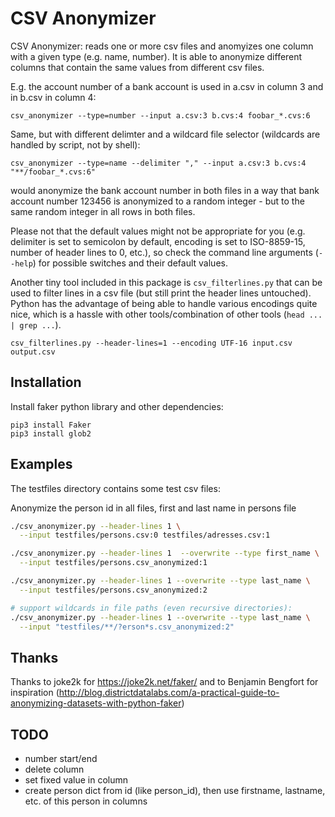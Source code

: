 # CSV Anonymizer

CSV Anonymizer: reads one or more csv files and anomyizes one column with a given type (e.g. name, number).
It is able to anonymize different columns that contain the same values from different csv files.

E.g. the account number of a bank account is used in a.csv in column 3 and in b.csv in column 4:

    csv_anonymizer --type=number --input a.csv:3 b.cvs:4 foobar_*.cvs:6

Same, but with different delimter and a wildcard file selector (wildcards are handled by script, not by shell):

    csv_anonymizer --type=name --delimiter "," --input a.csv:3 b.cvs:4 "**/foobar_*.cvs:6"

would anonymize the bank account number in both files in a way that bank account number 123456 is anonymized to a random integer - but to the same random integer in all rows in both files.

Please not that the default values might not be appropriate for you (e.g. delimiter is set to semicolon by default, encoding is set to ISO-8859-15, number of header lines to 0, etc.), so check the command line arguments (```--help```) for possible switches and their default values.

Another tiny tool included in this package is ```csv_filterlines.py``` that can be used to filter lines in a csv file (but still print the header lines untouched). Python has the advantage of being able to handle various encodings quite nice, which is a hassle with other tools/combination of other tools (```head ... | grep ...```).

    csv_filterlines.py --header-lines=1 --encoding UTF-16 input.csv output.csv
    


## Installation

Install faker python library and other dependencies:

```
pip3 install Faker
pip3 install glob2
```

## Examples

The testfiles directory contains some test csv files:

Anonymize the person id in all files, first and last name in persons file

``` sh
./csv_anonymizer.py --header-lines 1 \
  --input testfiles/persons.csv:0 testfiles/adresses.csv:1 

./csv_anonymizer.py --header-lines 1  --overwrite --type first_name \
  --input testfiles/persons.csv_anonymized:1

./csv_anonymizer.py --header-lines 1 --overwrite --type last_name \
  --input testfiles/persons.csv_anonymized:2

# support wildcards in file paths (even recursive directories):
./csv_anonymizer.py --header-lines 1 --overwrite --type last_name \
  --input "testfiles/**/?erson*s.csv_anonymized:2"
```

## Thanks

Thanks to joke2k for https://joke2k.net/faker/
and to Benjamin Bengfort for inspiration 
(http://blog.districtdatalabs.com/a-practical-guide-to-anonymizing-datasets-with-python-faker)

## TODO

  * number start/end
  * delete column
  * set fixed value in column
  * create person dict from id (like person_id), then use firstname, lastname, etc. of this person in columns
